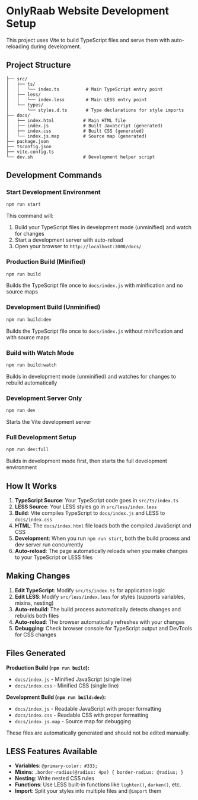 # OnlyRaab Website Development Setup

This project uses Vite to build TypeScript files and serve them with auto-reloading during development.

## Project Structure

```
├── src/
│   ├── ts/
│   │   └── index.ts          # Main TypeScript entry point
│   ├── less/
│   │   └── index.less        # Main LESS entry point
│   └── types/
│       └── styles.d.ts       # Type declarations for style imports
├── docs/
│   ├── index.html           # Main HTML file
│   ├── index.js             # Built JavaScript (generated)
│   ├── index.css            # Built CSS (generated)
│   └── index.js.map         # Source map (generated)
├── package.json
├── tsconfig.json
├── vite.config.ts
└── dev.sh                   # Development helper script
```

## Development Commands

### Start Development Environment
```bash
npm run start
```
This command will:
1. Build your TypeScript files in development mode (unminified) and watch for changes
2. Start a development server with auto-reload
3. Open your browser to `http://localhost:3000/docs/`

### Production Build (Minified)
```bash
npm run build
```
Builds the TypeScript file once to `docs/index.js` with minification and no source maps

### Development Build (Unminified)
```bash
npm run build:dev
```
Builds the TypeScript file once to `docs/index.js` without minification and with source maps

### Build with Watch Mode
```bash
npm run build:watch
```
Builds in development mode (unminified) and watches for changes to rebuild automatically

### Development Server Only
```bash
npm run dev
```
Starts the Vite development server

### Full Development Setup
```bash
npm run dev:full
```
Builds in development mode first, then starts the full development environment

## How It Works

1. **TypeScript Source**: Your TypeScript code goes in `src/ts/index.ts`
2. **LESS Source**: Your LESS styles go in `src/less/index.less`
3. **Build**: Vite compiles TypeScript to `docs/index.js` and LESS to `docs/index.css`
4. **HTML**: The `docs/index.html` file loads both the compiled JavaScript and CSS
5. **Development**: When you run `npm run start`, both the build process and dev server run concurrently
6. **Auto-reload**: The page automatically reloads when you make changes to your TypeScript or LESS files

## Making Changes

1. **Edit TypeScript**: Modify `src/ts/index.ts` for application logic
2. **Edit LESS**: Modify `src/less/index.less` for styles (supports variables, mixins, nesting)
3. **Auto-rebuild**: The build process automatically detects changes and rebuilds both files
4. **Auto-reload**: The browser automatically refreshes with your changes
5. **Debugging**: Check browser console for TypeScript output and DevTools for CSS changes

## Files Generated

**Production Build (`npm run build`):**
- `docs/index.js` - Minified JavaScript (single line)
- `docs/index.css` - Minified CSS (single line)

**Development Build (`npm run build:dev`):**
- `docs/index.js` - Readable JavaScript with proper formatting
- `docs/index.css` - Readable CSS with proper formatting  
- `docs/index.js.map` - Source map for debugging

These files are automatically generated and should not be edited manually.

## LESS Features Available

- **Variables**: `@primary-color: #333;`
- **Mixins**: `.border-radius(@radius: 4px) { border-radius: @radius; }`
- **Nesting**: Write nested CSS rules
- **Functions**: Use LESS built-in functions like `lighten()`, `darken()`, etc.
- **Import**: Split your styles into multiple files and `@import` them